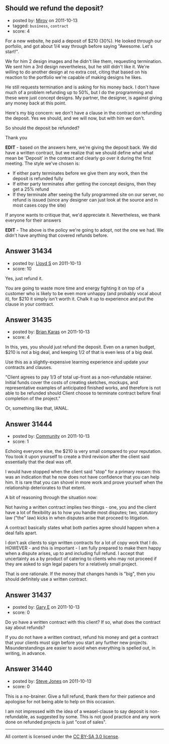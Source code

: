 ## Should we refund the deposit? 

- posted by: [Mirov](https://stackexchange.com/users/-1/13062-mirov) on 2011-10-13
- tagged: `business`, `contract`
- score: 4

For a new website, he paid a deposit of $210 (30%). He looked through our porfolio, and got about 1/4 way through before saying "Awesome. Let's start!".

We for him 2 design images and he didn't like them, requesting termination. We sent him a 3rd design nevertheless, but he still didn't like it. We're willing to do another design at no extra cost, citing that based on his reaction to the portfolio we're capable of making designs he likes.

He still requests termination and is asking for his money back. I don't have much of a problem refunding up to 50%, but I do the programming and these were just concept designs. My partner, the designer, is against giving any money back at this point.

Here's my big concern: we don't have a clause in the contract on refunding the deposit. Yes we should, and we will now, but with him we don't.

So should the deposit be refunded?

Thank you

**EDIT** - based on the answers here, we're giving the deposit back. We did have a written contract, but we realize that we should define what what mean be 'Deposit' in the contract and clearly go over it during the first meeting. The style we've chosen is:

 - If either party terminates before we give them any work, then the deposit is refunded fully
 - If either party terminates after getting the concept designs, then they get a 25% refund
 - If they terminate after seeing the fully programmed site on our server, no refund is issued (since any designer can just look at the source and in most cases copy the site)

If anyone wants to critique that, we'd appreciate it. Nevertheless, we thank everyone for their answers

**EDIT** - The above is the policy we're going to adopt, not the one we had. We didn't have anything that covered refunds before.


## Answer 31434

- posted by: [Lloyd S](https://stackexchange.com/users/-1/12549-lloyd-s) on 2011-10-13
- score: 10

Yes, just refund it. 

You are going to waste more time and energy fighting it on top of a customer who is likely to be even more unhappy (and probably vocal about it), for $210 it simply isn't worth it. Chalk it up to experience and put the clause in your contract.


## Answer 31435

- posted by: [Brian Karas](https://stackexchange.com/users/-1/8465-brian-karas) on 2011-10-13
- score: 4

In this, yes, you should just refund the deposit.
Even on a ramen budget, $210 is not a big deal, and keeping 1/2 of that is even less of a big deal.

Use this as a slightly-expensive learning experience and update your contracts and clauses.

"Client agrees to pay 1/3 of total up-front as a non-refundable retainer.  Initial funds cover the costs of creating sketches, mockups, and representative examples of anticipated finished works, and therefore is not able to be refunded should Client choose to terminate contract before final completion of the project."

Or, something like that, IANAL.



## Answer 31444

- posted by: [Community](https://stackexchange.com/users/-1/-1-community) on 2011-10-13
- score: 1

Echoing everyone else, the $210 is very small compared to your reputation. You took it upon yourself to create a third revision after the client said essentially that the deal was off. 

I would have stopped when the client said "stop" for a primary reason: this was an indication that he now does not have confidence that you can help him. It is rare that you can shovel in more work and prove yourself when the relationship deteriorates to that extent. 

A bit of reasoning through the situation now:

Not having a written contract implies two things - one, you and the client have a lot of flexibility as to how you handle most disputes; two, statutory law ("the" law) kicks in when disputes arise that proceed to litigation. 

A contract basically states what both parties agree should happen when a deal falls apart. 

I don't ask clients to sign written contracts for a lot of copy work that I do. HOWEVER - and this is important - I am fully prepared to make them happy when a dispute arises, up to and including full refund. I accept that uncertainty as a by product of catering to clients who may not proceed if they are asked to sign legal papers for a relatively small project. 

That is one rationale. If the money that changes hands is "big", then you should definitely use a written contract. 


## Answer 31437

- posted by: [Gary E](https://stackexchange.com/users/-1/2587-gary-e) on 2011-10-13
- score: 0

Do yo have a written contract with this client? If so, what does the contract say about refunds?

If you do not have a written contract, refund his money and get a contract that your clients must sign before you start any further new projects. Misunderstandings are easier to avoid when everything is spelled out, in writing, in advance.




## Answer 31440

- posted by: [Steve Jones](https://stackexchange.com/users/-1/12985-steve-jones) on 2011-10-13
- score: 0

This is a no-brainer. Give a full refund, thank them for their patience and apologise for not being able to help on this occasion.

I am not impressed with the idea of a weasel-clause to say deposit is non-refundable, as suggested by some. This is not good practice and any work done on refunded projects is just "cost of sales".



---

All content is licensed under the [CC BY-SA 3.0 license](https://creativecommons.org/licenses/by-sa/3.0/).
